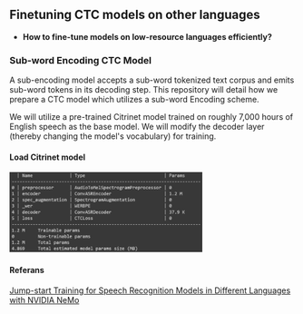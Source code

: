 ## Finetuning CTC models on other languages

- **How to fine-tune models on low-resource languages efficiently?**

### Sub-word Encoding CTC Model

A sub-encoding model accepts a sub-word tokenized text corpus and emits sub-word tokens in its decoding step. 
This repository will detail how we prepare a CTC model which utilizes a sub-word Encoding scheme.

We will utilize a pre-trained Citrinet model trained on roughly 7,000 hours of English speech as the base model. 
We will modify the decoder layer (thereby changing the model's vocabulary) for training.

#### Load Citrinet model

<img src="citrinet_model_params.png" width="340" height="141">

#### Referans
[Jump-start Training for Speech Recognition Models in Different Languages with NVIDIA NeMo](https://developer.nvidia.com/blog/jump-start-training-for-speech-recognition-models-with-nemo/)
